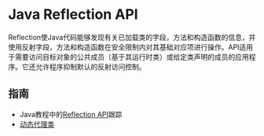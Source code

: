 #   Java Reflection API

Reflection使Java代码能够发现有关已加载类的字段，方法和构造函数的信息，并使用反射字段，方法和构造函数在安全限制内对其基础对应项进行操作。API适用于需要访问目标对象的公共成员（基于其运行时类）或给定类声明的成员的应用程序。它还允许程序抑制默认的反射访问控制。

##  指南
-   Java教程中的[Reflection API](https://docs.oracle.com/javase/tutorial/reflect/index.html)跟踪
-   [动态代理类](https://docs.oracle.com/javase/8/docs/technotes/guides/reflection/proxy.html)



